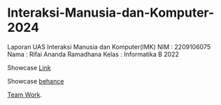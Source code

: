 # Interaksi-Manusia-dan-Komputer-2024
Laporan UAS Interaksi Manusia dan Komputer(IMK)
NIM : 2209106075
Nama : Rifai Ananda Ramadhana
Kelas : Informatika B 2022

Showcase [Link](https://dribbble.com/shots/24240484-Showcase-Design-E-Commerce-INDOGOODS?added_first_shot=true&utm_source=Clipboard_Shot&utm_campaign=Rian_R&utm_content=Showcase%20Design%20E-Commerce%20INDOGOODS&utm_medium=Social_Share&utm_source=Clipboard_Shot&utm_campaign=Rian_R&utm_content=Showcase%20Design%20E-Commerce%20INDOGOODS&utm_medium=Social_Share)

Showcase [behance](https://www.behance.net/gallery/199522213/Showcase-Website-E-commerce-IndoGoods)

[Team Work](https://github.com/ahmadhidayat22/IMK-2024).
